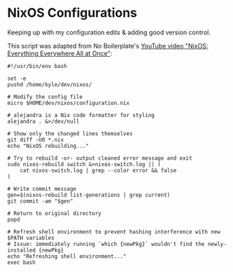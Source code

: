 # NixOS Configurations

Keeping up with my configuration edits & adding good version control.

This script was adapted from No Boilerplate's [YouTube video "NixOS: Everything Everywhere All at Once"](https://www.youtube.com/watch?v=CwfKlX3rA6E&list=PL6lSNj91S1u7LL7PEIxoGuyeCkkDWcn8z&index=3):

```
#!/usr/bin/env bash

set -e
pushd /home/kyle/dev/nixos/

# Modify the config file
micro $HOME/dev/nixos/configuration.nix

# alejandra is a Nix code formatter for styling
alejandra . &>/dev/null

# Show only the changed lines themselves
git diff -U0 *.nix
echo "NixOS rebuilding..."

# Try to rebuild -or- output cleaned error message and exit
sudo nixos-rebuild switch &>nixos-switch.log || (
	cat nixos-switch.log | grep --color error && false
)

# Write commit message
gen=$(nixos-rebuild list-generations | grep current)
git commit -am "$gen"

# Return to original directory
popd

# Refresh shell environment to prevent hashing interference with new $PATH variables
# Issue: immediately running `which {newPkg}` wouldn't find the newly-installed {newPkg}
echo "Refreshing shell environment..."
exec bash
```
